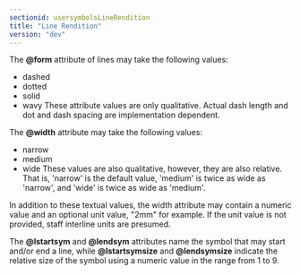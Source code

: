 ```yaml
---
sectionid: usersymbolsLineRendition
title: "Line Rendition"
version: "dev"
---
```


The **@form** attribute of lines may take the following values:

- dashed
- dotted
- solid
- wavy
These attribute values are only qualitative. Actual dash length and dot and dash spacing are implementation dependent.

The **@width** attribute may take the following values:

- narrow
- medium
- wide
These values are also qualitative, however, they are also relative. That is, 'narrow' is the default value, 'medium' is twice as wide as 'narrow', and 'wide' is twice as wide as 'medium'.

In addition to these textual values, the width attribute may contain a numeric value and an optional unit value, "2mm" for example. If the unit value is not provided, staff interline units are presumed.

The **@lstartsym** and **@lendsym** attributes name the symbol that may start and/or end a line, while **@lstartsymsize** and **@lendsymsize** indicate the relative size of the symbol using a numeric value in the range from 1 to 9.
